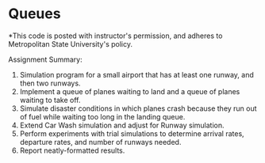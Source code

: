 # Queues

*This code is posted with instructor's permission, and adheres to Metropolitan State University's policy.

Assignment Summary:

1) Simulation program for a small airport that has at least one runway, and then two runways.
2) Implement a queue of planes waiting to land and a queue of planes waiting to take off.
3) Simulate disaster conditions in which planes crash because they run out of fuel while waiting too long in the landing queue.
4) Extend Car Wash simulation and adjust for Runway simulation.
5) Perform experiments with trial simulations to determine arrival rates, departure rates, and number of runways needed.
6) Report neatly-formatted results.
